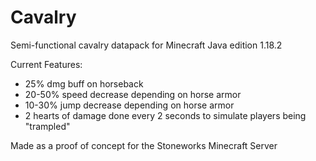 # Cavalry

Semi-functional cavalry datapack for Minecraft Java edition 1.18.2

Current Features:
- 25% dmg buff on horseback
- 20-50% speed decrease depending on horse armor
- 10-30% jump decrease depending on horse armor
- 2 hearts of damage done every 2 seconds to simulate players being "trampled"


Made as a proof of concept for the Stoneworks Minecraft Server

